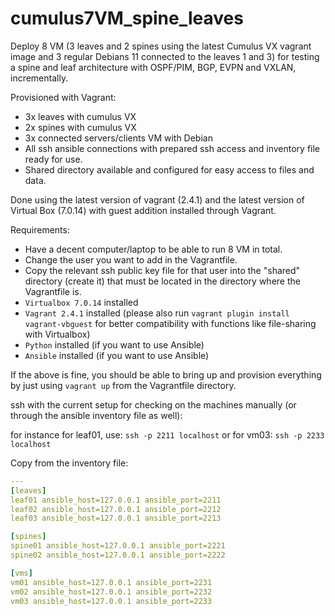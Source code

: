# cumulus7VM_spine_leaves
Deploy 8 VM (3 leaves and 2 spines using the latest Cumulus VX vagrant image and 3 regular Debians 11 connected to the leaves 1 and 3) for testing a spine and leaf architecture with OSPF/PIM, BGP, EVPN and VXLAN, incrementally.

Provisioned with Vagrant:
* 3x leaves with cumulus VX
* 2x spines with cumulus VX
* 3x connected servers/clients VM with Debian
* All ssh ansible connections with prepared ssh access and inventory file ready for use.
* Shared directory available and configured for easy access to files and data.

Done using the latest version of vagrant (2.4.1) and the latest version of Virtual Box (7.0.14) with guest addition installed through Vagrant.

Requirements:

* Have a decent computer/laptop to be able to run 8 VM in total.
* Change the user you want to add in the Vagrantfile.
* Copy the relevant ssh public key file for that user into the "shared" directory (create it) that must be located in the directory where the Vagrantfile is.
* `Virtualbox 7.0.14` installed
* `Vagrant 2.4.1` installed (please also run `vagrant plugin install vagrant-vbguest` for better compatibility with functions like file-sharing with Virtualbox)
* `Python` installed (if you want to use Ansible)
* `Ansible` installed (if you want to use Ansible)

If the above is fine, you should be able to bring up and provision everything by just using `vagrant up` from the Vagrantfile directory.

ssh with the current setup for checking on the machines manually (or through the ansible inventory file as well):

for instance for leaf01, use: `ssh -p 2211 localhost`
or for vm03: `ssh -p 2233 localhost`

Copy from the inventory file:

```yml
---
[leaves]
leaf01 ansible_host=127.0.0.1 ansible_port=2211
leaf02 ansible_host=127.0.0.1 ansible_port=2212
leaf03 ansible_host=127.0.0.1 ansible_port=2213

[spines]
spine01 ansible_host=127.0.0.1 ansible_port=2221
spine02 ansible_host=127.0.0.1 ansible_port=2222

[vms]
vm01 ansible_host=127.0.0.1 ansible_port=2231
vm02 ansible_host=127.0.0.1 ansible_port=2232
vm03 ansible_host=127.0.0.1 ansible_port=2233
```
